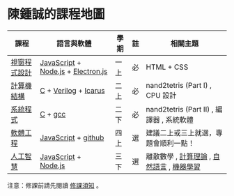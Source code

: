 # 陳鍾誠的課程地圖

課程             | 語言與軟體           | 學期 | 註 | 相關主題
-----------------|----------------------|------|----|-----------
[視窗程式設計](windowProgramming/) | [JavaScript] + [Node.js] + [Electron.js]  | 一上 | 必 | HTML + CSS
[計算機結構](nand2tetris/) | [C] + [Verilog] + [Icarus]  | 二上 | 必 | nand2tetris (Part I) , CPU 設計
[系統程式](nand2tetris/) | [C] + [gcc] | 二下 | 必 | nand2tetris (Part II) , 編譯器 , 系統軟體
[軟體工程](softwareEngineering/) | [JavaScript] + [github]  | 四上 | 選 | 建議二上或三上就選，專題會順利一點！
[人工智慧](artificialIntelligence/) | [JavaScript] + [Node.js] | 三下 | 選 | 離散數學 , [計算理論] , [自然語言](artificialIntelligence/NLP.md) , [機器學習](artificialIntelligence/ml.md)

注意：修課前請先閱讀 [修課須知](courseKnowhow.md) 。


<!--
## 課程歷史紀錄

課程             | 語言與軟體           | 學期 | 註 | 相關主題
-----------------|----------------------|------|----|-----------
[程式設計](js1.md) | [JavaScript] + [Node.js]  | 一上 | 必 | 修課須知 , HTML , CSS , JavaScript
[程式設計進階](js1.md) | [JavaScript] + [C]  | 一下 | 必 | 前端瀏覽器, 後端伺服器
[3D 動畫設計](blender.md) | [Blender] + [Krita] + [Natron] | 停開 | 選 | 電影後製
[C#程式設計](csharp.md) | [VisualStudio] | 停開	| 選 | 視窗程式 , Thread , 網路程式
[科學計算](scientificComputing.md) | [JavaScript] + [R]  | 三上 | 停開 | [微積分] , [機率統計] , 線性代數 , 數值分析
-->

[C]:c1.md
[JavaScript]:js1.md
[Node.js]:https://nodejs.org/
[Electron.js]:https://electron.atom.io/
[Blender]:https://www.blender.org/
[Krita]:https://krita.org/
[Natron]:https://natron.fr/
[R]:https://www.r-project.org/
[Verilog]:https://zh.wikipedia.org/wiki/Verilog
[Icarus]:http://iverilog.icarus.com/
[VisualStudio]:https://www.visualstudio.com/
[gcc]:https://zh.wikipedia.org/wiki/GCC
[微積分]:calculus.md
[機率統計]:../book/st/
[計算理論]:../book/ai/computationalTheory.md
[github]:https://github.com/
